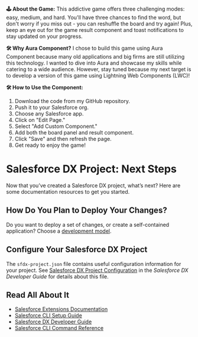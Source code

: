 **🕹️ About the Game:**
This addictive game offers three challenging modes: easy, medium, and hard. You'll have three chances to find the word, but don't worry if you miss out - you can reshuffle the board and try again! Plus, keep an eye out for the game result component and toast notifications to stay updated on your progress.

**🛠️ Why Aura Component?**
I chose to build this game using Aura Component because many old applications and big firms are still utilizing this technology. I wanted to dive into Aura and showcase my skills while catering to a wide audience. However, stay tuned because my next target is to develop a version of this game using Lightning Web Components (LWC)!

**🛠️ How to Use the Component:**
1. Download the code from my GitHub repository.
2. Push it to your Salesforce org.
3. Choose any Salesforce app.
4. Click on "Edit Page."
5. Select "Add Custom Component."
6. Add both the board panel and result component.
7. Click "Save" and then refresh the page.
8. Get ready to enjoy the game!

# Salesforce DX Project: Next Steps

Now that you’ve created a Salesforce DX project, what’s next? Here are some documentation resources to get you started.

## How Do You Plan to Deploy Your Changes?

Do you want to deploy a set of changes, or create a self-contained application? Choose a [development model](https://developer.salesforce.com/tools/vscode/en/user-guide/development-models).

## Configure Your Salesforce DX Project

The `sfdx-project.json` file contains useful configuration information for your project. See [Salesforce DX Project Configuration](https://developer.salesforce.com/docs/atlas.en-us.sfdx_dev.meta/sfdx_dev/sfdx_dev_ws_config.htm) in the _Salesforce DX Developer Guide_ for details about this file.

## Read All About It

- [Salesforce Extensions Documentation](https://developer.salesforce.com/tools/vscode/)
- [Salesforce CLI Setup Guide](https://developer.salesforce.com/docs/atlas.en-us.sfdx_setup.meta/sfdx_setup/sfdx_setup_intro.htm)
- [Salesforce DX Developer Guide](https://developer.salesforce.com/docs/atlas.en-us.sfdx_dev.meta/sfdx_dev/sfdx_dev_intro.htm)
- [Salesforce CLI Command Reference](https://developer.salesforce.com/docs/atlas.en-us.sfdx_cli_reference.meta/sfdx_cli_reference/cli_reference.htm)
